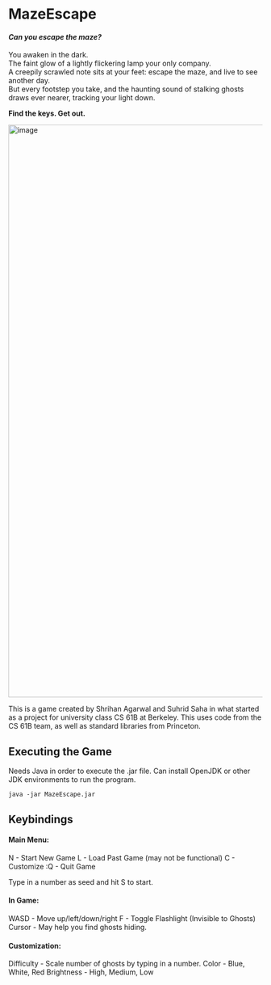 # MazeEscape

#### _Can you escape the maze?_  
You awaken in the dark.   
The faint glow of a lightly flickering lamp your only company.  
A creepily scrawled note sits at your feet: escape the maze, and live to see another day.   
But every footstep you take, and the haunting sound of stalking ghosts draws ever nearer, tracking your light down.

**Find the keys. Get out.**

<img width="1133" alt="image" src="https://github.com/ShrihanSolo/MazeEscape/assets/69968384/20e06126-e817-45bf-bfa3-b38fe72d4969">

This is a game created by Shrihan Agarwal and Suhrid Saha in what started as a project for university class CS 61B at Berkeley. This uses code from the CS 61B team, as well as standard libraries from Princeton.

## Executing the Game

Needs Java in order to execute the .jar file. Can install OpenJDK or other JDK environments to run the program.

`java -jar MazeEscape.jar`


## Keybindings

#### Main Menu:  
N - Start New Game
L - Load Past Game (may not be functional)
C - Customize
:Q - Quit Game

Type in a number as seed and hit S to start.

#### In Game:
WASD - Move up/left/down/right
F - Toggle Flashlight (Invisible to Ghosts)
Cursor - May help you find ghosts hiding.


#### Customization:
Difficulty - Scale number of ghosts by typing in a number.
Color - Blue, White, Red
Brightness - High, Medium, Low
